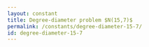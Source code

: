 ```yaml
---
layout: constant
title: Degree-diameter problem $N(15,7)$
permalink: /constants/degree-diameter-15-7/
id: degree-diameter-15-7
---
```

